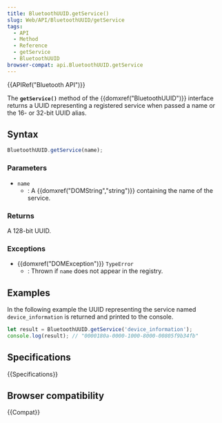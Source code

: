 ```yaml
---
title: BluetoothUUID.getService()
slug: Web/API/BluetoothUUID/getService
tags:
  - API
  - Method
  - Reference
  - getService
  - BluetoothUUID
browser-compat: api.BluetoothUUID.getService
---
```

{{APIRef("Bluetooth API")}}

The **`getService()`**  method of the {{domxref("BluetoothUUID")}} interface returns a UUID representing a registered service when passed a name or the 16- or 32-bit UUID alias.

## Syntax

```js
BluetoothUUID.getService(name);
```

### Parameters

- `name`
  - : A {{domxref("DOMString","string")}} containing the name of the service.

### Returns

A 128-bit UUID.

### Exceptions

- {{domxref("DOMException")}} `TypeError`
  - : Thrown if `name` does not appear in the registry.

## Examples

In the following example the UUID representing the service named `device_information` is returned and printed to the console.

```js
let result = BluetoothUUID.getService('device_information');
console.log(result); // "0000180a-0000-1000-8000-00805f9b34fb"
```

## Specifications

{{Specifications}}

## Browser compatibility

{{Compat}}

